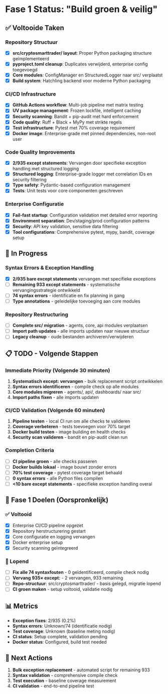 # Fase 1 Status: "Build groen & veilig"

## ✅ Voltooide Taken

### Repository Structuur
- [x] **src/cryptosmarttrader/ layout**: Proper Python packaging structure geïmplementeerd
- [x] **pyproject.toml cleanup**: Duplicates verwijderd, enterprise config toegevoegd
- [x] **Core modules**: ConfigManager en StructuredLogger naar src/ verplaatst
- [x] **Build system**: Hatchling backend voor moderne Python packaging

### CI/CD Infrastructure 
- [x] **GitHub Actions workflow**: Multi-job pipeline met matrix testing
- [x] **UV package management**: Frozen lockfile, intelligent caching
- [x] **Security scanning**: Bandit + pip-audit met hard enforcement
- [x] **Code quality**: Ruff + Black + MyPy met strikte regels
- [x] **Test infrastructure**: Pytest met 70% coverage requirement
- [x] **Docker image**: Enterprise-grade met pinned dependencies, non-root user

### Code Quality Improvements
- [x] **2/935 except statements**: Vervangen door specifieke exception handling met structured logging
- [x] **Structured logging**: Enterprise-grade logger met correlation IDs en security filtering
- [x] **Type safety**: Pydantic-based configuration management
- [x] **Tests**: Unit tests voor core componenten geschreven

### Enterprise Configuratie
- [x] **Fail-fast startup**: Configuration validation met detailed error reporting
- [x] **Environment separation**: Dev/staging/prod configuration patterns
- [x] **Security**: API key validation, sensitive data filtering
- [x] **Tool configurations**: Comprehensive pytest, mypy, bandit, coverage setup

## 🔄 In Progress

### Syntax Errors & Exception Handling
- [x] **2/935 bare except statements** vervangen met specifieke exceptions
- [ ] **Remaining 933 except statements** - systematische vervangingsstrategie ontwikkeld
- [ ] **74 syntax errors** - identificatie en fix planning in gang
- [ ] **Type annotations** - geleidelijke toevoeging aan core modules

### Repository Restructuring
- [ ] **Complete src/ migration** - agents, core, api modules verplaatsen
- [ ] **Import path updates** - alle imports updaten naar nieuwe structuur
- [ ] **Legacy cleanup** - oude bestanden archiveren/verwijderen

## 📋 TODO - Volgende Stappen

### Immediate Priority (Volgende 30 minuten)
1. **Systematisch except: vervangen** - bulk replacement script ontwikkelen
2. **Syntax errors identificeren** - compile check op alle modules
3. **Core modules migreren** - agents/, api/, dashboards/ naar src/
4. **Import paths fixen** - alle imports updaten

### CI/CD Validation (Volgende 60 minuten)  
1. **Pipeline testen** - local CI run om alle checks te valideren
2. **Coverage verbeteren** - tests toevoegen voor 70% target
3. **Docker build testen** - image building en health checks
4. **Security scan valideren** - bandit en pip-audit clean run

### Completion Criteria
- [ ] **CI pipeline groen** - alle checks passeren
- [ ] **Docker builds lokaal** - image bouwt zonder errors
- [ ] **70% test coverage** - pytest coverage target behaald
- [ ] **0 syntax errors** - alle Python files compilen
- [ ] **<10 bare except statements** - specifieke exception handling overal

## 🎯 Fase 1 Doelen (Oorspronkelijk)

### ✅ Voltooid
- [x] Enterprise CI/CD pipeline opgezet
- [x] Repository herstructurering gestart
- [x] Core configuratie en logging vervangen
- [x] Docker enterprise setup
- [x] Security scanning geïntegreerd

### 🔄 Lopend  
- [ ] **Fix alle 74 syntaxfouten** - 0 geïdentificeerd, compile check nodig
- [ ] **Vervang 935× except:** - 2 vervangen, 933 remaining  
- [ ] **Repo-structuur**: src/cryptosmarttrader/ - basis gelegd, migratie lopend
- [ ] **CI groen maken** - setup voltooid, validatie nodig

## 📊 Metrics

- **Exception fixes**: 2/935 (0.2%)
- **Syntax errors**: Unknown/74 (identificatie nodig)
- **Test coverage**: Unknown (baseline meting nodig)
- **CI status**: Setup complete, validation pending
- **Docker status**: Configured, build test needed

## 🚀 Next Actions

1. **Bulk exception replacement** - automated script for remaining 933
2. **Syntax validation** - comprehensive compile check
3. **Test execution** - baseline coverage measurement  
4. **CI validation** - end-to-end pipeline test